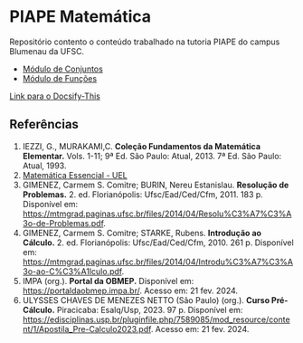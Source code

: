 # PIAPE Matemática
Repositório contento o conteúdo trabalhado na tutoria PIAPE do campus Blumenau da UFSC. 

- [Módulo de Conjuntos](./modulo-conjuntos/readme.md)
- [Módulo de Funções](./modulo-funcoes/readme.md)


[Link para o Docsify-This](https://docsify-this.net/?basePath=https://raw.githubusercontent.com/LFBossa/PIAPE-Matematica/main&homepage=README.md&sidebar=true&relativePath=true&zoom-images=true#/)

## Referências
1. IEZZI, G., MURAKAMI,C. **Coleção Fundamentos da Matemática Elementar.** Vols. 1-11; 9ª Ed. São Paulo: Atual, 2013.
7ª Ed. São Paulo: Atual, 1993.
1. [Matemática Essencial - UEL](https://www.uel.br/projetos/matessencial/index.html)
1.  GIMENEZ, Carmem S. Comitre; BURIN, Nereu Estanislau. **Resolução de Problemas.** 2. ed. Florianópolis: Ufsc/Ead/Ced/Cfm, 2011. 183 p. Disponível em: https://mtmgrad.paginas.ufsc.br/files/2014/04/Resolu%C3%A7%C3%A3o-de-Problemas.pdf.  
1. GIMENEZ, Carmem S. Comitre; STARKE, Rubens. **Introdução ao Cálculo.** 2. ed. Florianópolis: Ufsc/Ead/Ced/Cfm, 2010. 261 p. Disponível em: https://mtmgrad.paginas.ufsc.br/files/2014/04/Introdu%C3%A7%C3%A3o-ao-C%C3%A1lculo.pdf.  
1. IMPA (org.). **Portal da OBMEP.** Disponível em: https://portaldaobmep.impa.br/. Acesso em: 21 fev. 2024.
1. ULYSSES CHAVES DE MENEZES NETTO (São Paulo) (org.). **Curso Pré-Cálculo.** Piracicaba: Esalq/Usp, 2023. 97 p. Disponível em: https://edisciplinas.usp.br/pluginfile.php/7589085/mod_resource/content/1/Apostila_Pre-Calculo2023.pdf. Acesso em: 21 fev. 2024. 

